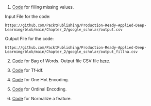  

1. [Code](../google_scholar/fill_missing.py) for filling missing values.

Input File for the code:

    https://github.com/PacktPublishing/Production-Ready-Applied-Deep-Learning/blob/main/Chapter_2/google_scholar/output.csv

Output File for the code:
    
    https://github.com/PacktPublishing/Production-Ready-Applied-Deep-Learning/blob/main/Chapter_2/google_scholar/output_fillna.csv

2. [Code](./bag_of_words_and_tf_idf.py) for Bag of Words. Output file CSV file [here](./output_bow.csv). 

3. [Code](./bag_of_words_and_tf_idf.py) for Tf-idf.

4. [Code](./one_hot_encoding.py) for One Hot Encoding.

5. [Code](./ordinal_encoding.py) for Ordinal Encoding.

6. [Code](./normalize.py) for Normalize a feature.

 
 